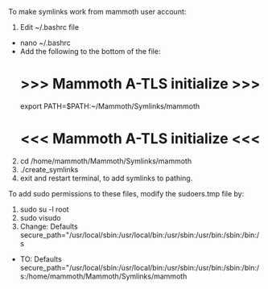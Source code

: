 To make symlinks work from mammoth user account:
1. Edit ~/.bashrc file
  - nano ~/.bashrc
  - Add the following to the bottom of the file:
    # >>> Mammoth A-TLS initialize >>>
    export PATH=$PATH:~/Mammoth/Symlinks/mammoth
    # <<< Mammoth A-TLS initialize <<<
2. cd /home/mammoth/Mammoth/Symlinks/mammoth
3. ./create_symlinks
4. exit and restart terminal, to add symlinks to pathing.

To add sudo permissions to these files, modify the sudoers.tmp file by:
1. sudo su -l root
2. sudo visudo
3. Change: Defaults        secure_path="/usr/local/sbin:/usr/local/bin:/usr/sbin:/usr/bin:/sbin:/bin:/s
 - TO: Defaults        secure_path="/usr/local/sbin:/usr/local/bin:/usr/sbin:/usr/bin:/sbin:/bin:/s:/home/mammoth/Mammoth/Symlinks/mammoth
